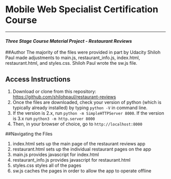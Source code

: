 # Mobile Web Specialist Certification Course
---
#### _Three Stage Course Material Project - Restaurant Reviews_

##Author
The majority of the files were provided in part by Udacity Shiloh Paul made
adjustments to main.js, restaurant_info.js, index.html, restaurant.html, and
styles.css. Shiloh Paul wrote the sw.js file.

## Access Instructions

1. Download or clone from this repository:
https://github.com/shilohpaul/restaurant-reviews
2. Once the files are downloaded, check your version of python (which is typically
already installed) by typing `python -V` in command line.
3. If the version is 2.x, run `python -m SimpleHTTPServer 8000`. If the version is 3.x run `python3 -m http.server 8000`
4. Then, in your browser of choice, go to `http://localhost:8000`

##Navigating the Files
1. index.html sets up the main page of the restaurant reviews app
2. restaurant.html sets up the individual restaurant pages on the app
3. main.js provides javascript for index.html
4. restaurant_info.js provides javascript for restaurant.html
5. styles.css styles all of the pages
6. sw.js caches the pages in order to allow the app to operate offline
